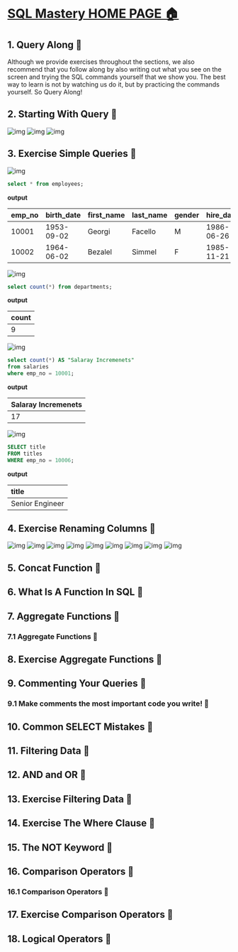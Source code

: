 # [SQL Mastery HOME PAGE 🏠](../../README.md)

## 1. Query Along 🐰

Although we provide exercises throughout the sections, we also recommend that you follow along by also writing out what you see on the screen and trying the SQL commands yourself that we show you. The best way to learn is not by watching us do it, but by practicing the commands yourself. So Query Along!

## 2. Starting With Query 🐰

![img](../img/74.png)
![img](../img/75.png)
![img](../img/76.png)

## 3. Exercise Simple Queries 🐰

![img](../img/77.png)

```SQL
select * from employees;
```

**output**

| emp_no | birth_date | first_name | last_name | gender | hire_date  |
| :----- | :--------- | :--------- | :-------- | :----- | :--------- |
| 10001  | 1953-09-02 | Georgi     | Facello   | M      | 1986-06-26 |
| 10002  | 1964-06-02 | Bezalel    | Simmel    | F      | 1985-11-21 |

![img](../img/78.png)

```SQL
select count(*) from departments;
```

**output**

| count |
| :---- |
| 9     |

![img](../img/79.png)

```SQL
select count(*) AS "Salaray Incremenets"
from salaries
where emp_no = 10001;
```

**output**

| Salaray Incremenets |
| :------------------ |
| 17                  |

![img](../img/80.png)

```SQL
SELECT title
FROM titles
WHERE emp_no = 10006;
```

**output**

| title           |
| :-------------- |
| Senior Engineer |

## 4. Exercise Renaming Columns 🐰

![img](../img/81.png)
![img](../img/82.png)
![img](../img/83.png)
![img](../img/84.png)
![img](../img/85.png)
![img](../img/86.png)
![img](../img/87.png)
![img](../img/88.png)
![img](../img/89.png)

## 5. Concat Function 🐰

## 6. What Is A Function In SQL 🐰

## 7. Aggregate Functions 🐰

### 7.1 Aggregate Functions 🐰

## 8. Exercise Aggregate Functions 🐰

## 9. Commenting Your Queries 🐰

### 9.1 Make comments the most important code you write! 🐰

## 10. Common SELECT Mistakes 🐰

## 11. Filtering Data 🐰

## 12. AND and OR 🐰

## 13. Exercise Filtering Data 🐰

## 14. Exercise The Where Clause 🐰

## 15. The NOT Keyword 🐰

## 16. Comparison Operators 🐰

### 16.1 Comparison Operators 🐰

## 17. Exercise Comparison Operators 🐰

## 18. Logical Operators 🐰
